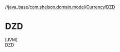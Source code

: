 //[java_base](../../../../index.md)/[com.shelson.domain.model](../../index.md)/[Currency](../index.md)/[DZD](index.md)

# DZD

[JVM]\
[DZD](index.md)
